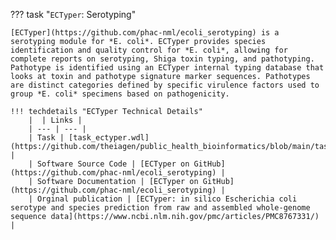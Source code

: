 ??? task "`ECTyper`: Serotyping"

    [ECTyper](https://github.com/phac-nml/ecoli_serotyping) is a serotyping module for *E. coli*. ECTyper provides species identification and quality control for *E. coli*, allowing for complete reports on serotyping, Shiga toxin typing, and pathotyping. Pathotype is identified using an ECTyper internal typing database that looks at toxin and pathotype signature marker sequences. Pathotypes are distinct categories defined by specific virulence factors used to group *E. coli* specimens based on pathogenicity. 
    
    !!! techdetails "ECTyper Technical Details"
        |  | Links |
        | --- | --- |
        | Task | [task_ectyper.wdl](https://github.com/theiagen/public_health_bioinformatics/blob/main/tasks/species_typing/escherichia_shigella/task_ectyper.wdl) |
        | Software Source Code | [ECTyper on GitHub](https://github.com/phac-nml/ecoli_serotyping) |
        | Software Documentation | [ECTyper on GitHub](https://github.com/phac-nml/ecoli_serotyping) |
        | Orginal publication | [ECTyper: in silico Escherichia coli serotype and species prediction from raw and assembled whole-genome sequence data](https://www.ncbi.nlm.nih.gov/pmc/articles/PMC8767331/) |
